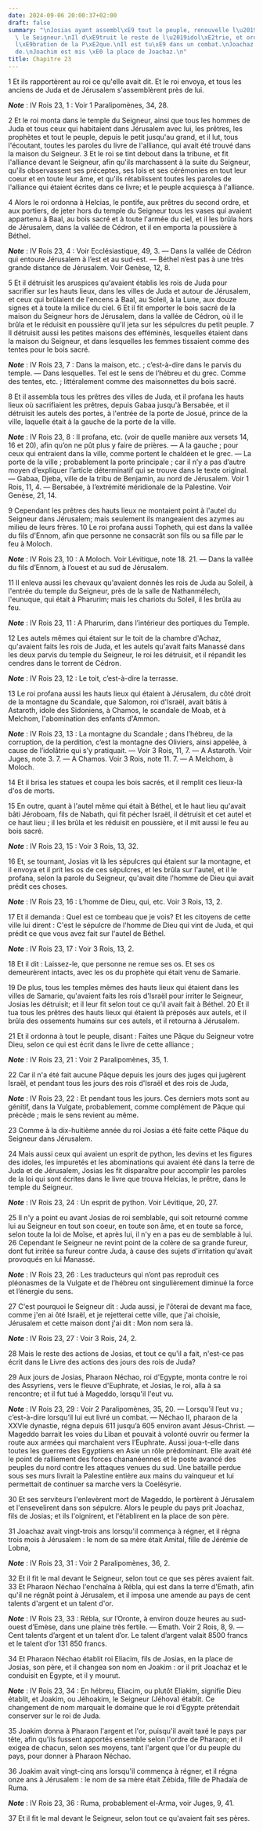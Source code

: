 ```yaml
---
date: 2024-09-06 20:00:37+02:00
draft: false
summary: "\nJosias ayant assembl\xE9 tout le peuple, renouvelle l\u2019alliance avec\
  \ le Seigneur.\nIl d\xE9truit le reste de l\u2019idol\xE2trie, et ordonne la c\xE9\
  l\xE9bration de la P\xE2que.\nIl est tu\xE9 dans un combat.\nJoachaz lui succ\xE8\
  de.\nJoachim est mis \xE0 la place de Joachaz.\n"
title: Chapitre 23
---
```





1 Et ils rapportèrent au roi ce qu'elle avait dit. Et le roi envoya, et tous les anciens de Juda et de Jérusalem s'assemblèrent près de lui.

***Note*** :  IV Rois 23, 1 : Voir 1 Paralipomènes, 34, 28.

2 Et le roi monta dans le temple du Seigneur, ainsi que tous les hommes de Juda et tous ceux qui habitaient dans Jérusalem avec lui, les prêtres, les prophètes et tout le peuple, depuis le petit jusqu'au grand, et il lut, tous l'écoutant, toutes les paroles du livre de l'alliance, qui avait été trouvé dans la maison du Seigneur. 3 Et le roi se tint debout dans la tribune, et fit l'alliance devant le Seigneur, afin qu'ils marchassent à la suite du Seigneur, qu'ils observassent ses préceptes, ses lois et ses cérémonies en tout leur coeur et en toute leur âme, et qu'ils rétablissent toutes les paroles de l'alliance qui étaient écrites dans ce livre; et le peuple acquiesça à l'alliance.


4 Alors le roi ordonna à Helcias, le pontife, aux prêtres du second ordre, et aux portiers, de jeter hors du temple du Seigneur tous les vases qui avaient appartenu à Baal, au bois sacré et à toute l'armée du ciel, et il les brûla hors de Jérusalem, dans la vallée de Cédron, et il en emporta la poussière à Béthel.

***Note*** :  IV Rois 23, 4 : Voir Ecclésiastique, 49, 3. ― Dans la vallée de Cédron qui entoure Jérusalem à l’est et au sud-est. ― Béthel n’est pas à une très grande distance de Jérusalem. Voir Genèse, 12, 8.

5 Et il détruisit les aruspices qu'avaient établis les rois de Juda pour sacrifier sur les hauts lieux, dans les villes de Juda et autour de Jérusalem, et ceux qui brûlaient de l'encens à Baal, au Soleil, à la Lune, aux douze signes et à toute la milice du ciel. 6 Et il fit emporter le bois sacré de la maison du Seigneur hors de Jérusalem, dans la vallée de Cédron, où il le brûla et le réduisit en poussière qu'il jeta sur les sépulcres du petit peuple. 7 Il détruisit aussi les petites maisons des efféminés, lesquelles étaient dans la maison du Seigneur, et dans lesquelles les femmes tissaient comme des tentes pour le bois sacré.

***Note*** :  IV Rois 23, 7 : Dans la maison, etc. ; c’est-à-dire dans le parvis du temple. ― Dans lesquelles. Tel est le sens de l’hébreu et du grec. Comme des tentes, etc. ; littéralement comme des maisonnettes du bois sacré.

8 Et il assembla tous les prêtres des villes de Juda, et il profana les hauts lieux où sacrifiaient les prêtres, depuis Gabaa jusqu'à Bersabée, et il détruisit les autels des portes, à l'entrée de la porte de Josué, prince de la ville, laquelle était à la gauche de la porte de la ville.

***Note*** :  IV Rois 23, 8 : Il profana, etc. (voir de quelle manière aux versets 14, 16 et 20), afin qu’on ne pût plus y faire de prières. ― A la gauche ; pour ceux qui entraient dans la ville, comme portent le chaldéen et le grec. ― La porte de la ville ; probablement la porte principale ; car il n’y a pas d’autre moyen d’expliquer l’article déterminatif qui se trouve dans le texte original. ― Gabaa, Djeba, ville de la tribu de Benjamin, au nord de Jérusalem. Voir 1 Rois, 11, 4. ― Bersabée, à l’extrémité méridionale de la Palestine. Voir Genèse, 21, 14.

9 Cependant les prêtres des hauts lieux ne montaient point à l'autel du Seigneur dans Jérusalem; mais seulement ils mangeaient des azymes au milieu de leurs frères. 10 Le roi profana aussi Topheth, qui est dans la vallée du fils d'Ennom, afin que personne ne consacrât son fils ou sa fille par le feu à Moloch.

***Note*** :  IV Rois 23, 10 : A Moloch. Voir Lévitique, note 18. 21. ― Dans la vallée du fils d’Ennom, à l’ouest et au sud de Jérusalem.

11 Il enleva aussi les chevaux qu'avaient donnés les rois de Juda au Soleil, à l'entrée du temple du Seigneur, près de la salle de Nathanmélech, l'eunuque, qui était à Pharurim; mais les chariots du Soleil, il les brûla au feu.

***Note*** :  IV Rois 23, 11 : A Pharurim, dans l’intérieur des portiques du Temple.

12 Les autels mêmes qui étaient sur le toit de la chambre d'Achaz, qu'avaient faits les rois de Juda, et les autels qu'avait faits Manassé dans les deux parvis du temple du Seigneur, le roi les détruisit, et il répandit les cendres dans le torrent de Cédron.

***Note*** :  IV Rois 23, 12 : Le toit, c’est-à-dire la terrasse.

13 Le roi profana aussi les hauts lieux qui étaient à Jérusalem, du côté droit de la montagne du Scandale, que Salomon, roi d'Israël, avait bâtis à Astaroth, idole des Sidoniens, à Chamos, le scandale de Moab, et à Melchom, l'abomination des enfants d'Ammon.

***Note*** :  IV Rois 23, 13 : La montagne du Scandale ; dans l’hébreu, de la corruption, de la perdition, c’est la montagne des Oliviers, ainsi appelée, à cause de l’idolâtrie qui s’y pratiquait. ― Voir 3 Rois, 11, 7. ― A Astaroth. Voir Juges, note 3. 7. ― A Chamos. Voir 3 Rois, note 11. 7. ― A Melchom, à Moloch.

14 Et il brisa les statues et coupa les bois sacrés, et il remplit ces lieux-là d'os de morts.


15 En outre, quant à l'autel même qui était à Béthel, et le haut lieu qu'avait bâti Jéroboam, fils de Nabath, qui fit pécher Israël, il détruisit et cet autel et ce haut lieu ; il les brûla et les réduisit en poussière, et il mit aussi le feu au bois sacré.

***Note*** :  IV Rois 23, 15 : Voir 3 Rois, 13, 32.


16 Et, se tournant, Josias vit là les sépulcres qui étaient sur la montagne, et il envoya et il prit les os de ces sépulcres, et les brûla sur l'autel, et il le profana, selon la parole du Seigneur, qu'avait dite l'homme de Dieu qui avait prédit ces choses.

***Note*** :  IV Rois 23, 16 : L’homme de Dieu, qui, etc. Voir 3 Rois, 13, 2.

17 Et il demanda : Quel est ce tombeau que je vois? Et les citoyens de cette ville lui dirent : C'est le sépulcre de l'homme de Dieu qui vint de Juda, et qui prédit ce que vous avez fait sur l'autel de Béthel.

***Note*** :  IV Rois 23, 17 : Voir 3 Rois, 13, 2.

18 Et il dit : Laissez-le, que personne ne remue ses os. Et ses os demeurèrent intacts, avec les os du prophète qui était venu de Samarie.


19 De plus, tous les temples mêmes des hauts lieux qui étaient dans les villes de Samarie, qu'avaient faits les rois d'Israël pour irriter le Seigneur, Josias les détruisit; et il leur fit selon tout ce qu'il avait fait à Béthel. 20 Et il tua tous les prêtres des hauts lieux qui étaient là préposés aux autels, et il brûla des ossements humains sur ces autels, et il retourna à Jérusalem.


21 Et il ordonna à tout le peuple, disant : Faites une Pâque du Seigneur votre Dieu, selon ce qui est écrit dans le livre de cette alliance ;

***Note*** :  IV Rois 23, 21 : Voir 2 Paralipomènes, 35, 1.

22 Car il n'a été fait aucune Pâque depuis les jours des juges qui jugèrent Israël, et pendant tous les jours des rois d'Israël et des rois de Juda,

***Note*** :  IV Rois 23, 22 : Et pendant tous les jours. Ces derniers mots sont au génitif, dans la Vulgate, probablement, comme complément de Pâque qui précède ; mais le sens revient au même.

23 Comme à la dix-huitième année du roi Josias a été faite cette Pâque du Seigneur dans Jérusalem.


24 Mais aussi ceux qui avaient un esprit de python, les devins et les figures des idoles, les impuretés et les abominations qui avaient été dans la terre de Juda et de Jérusalem, Josias les fit disparaître pour accomplir les paroles de la loi qui sont écrites dans le livre que trouva Helcias, le prêtre, dans le temple du Seigneur.

***Note*** :  IV Rois 23, 24 : Un esprit de python. Voir Lévitique, 20, 27.


25 Il n'y a point eu avant Josias de roi semblable, qui soit retourné comme lui au Seigneur en tout son coeur, en toute son âme, et en toute sa force, selon toute la loi de Moïse, et après lui, il n'y en a pas eu de semblable à lui. 26 Cependant le Seigneur ne revint point de la colère de sa grande fureur, dont fut irritée sa fureur contre Juda, à cause des sujets d'irritation qu'avait provoqués en lui Manassé.

***Note*** :  IV Rois 23, 26 : Les traducteurs qui n’ont pas reproduit ces pléonasmes de la Vulgate et de l’hébreu ont singulièrement diminué la force et l’énergie du sens.

27 C'est pourquoi le Seigneur dit : Juda aussi, je l'ôterai de devant ma face, comme j'en ai ôté Israël, et je rejetterai cette ville, que j'ai choisie, Jérusalem et cette maison dont j'ai dit : Mon nom sera là.

***Note*** :  IV Rois 23, 27 : Voir 3 Rois, 24, 2.


28 Mais le reste des actions de Josias, et tout ce qu'il a fait, n'est-ce pas écrit dans le Livre des actions des jours des rois de Juda?


29 Aux jours de Josias, Pharaon Néchao, roi d'Egypte, monta contre le roi des Assyriens, vers le fleuve d'Euphrate, et Josias, le roi, alla à sa rencontre; et il fut tué à Mageddo, lorsqu'il l'eut vu.

***Note*** :  IV Rois 23, 29 : Voir 2 Paralipomènes, 35, 20. ― Lorsqu’il l’eut vu ; c’est-à-dire lorsqu’il lui eut livré un combat. ― Néchao II, pharaon de la XXVIe dynastie, régna depuis 611 jusqu’à 605 environ avant Jésus-Christ. ― Mageddo barrait les voies du Liban et pouvait à volonté ouvrir ou fermer la route aux armées qui marchaient vers l’Euphrate. Aussi joua-t-elle dans toutes les guerres des Egyptiens en Asie un rôle prédominant. Elle avait été le point de ralliement des forces chananéennes et le poste avancé des peuples du nord contre les attaques venues du sud. Une bataille perdue sous ses murs livrait la Palestine entière aux mains du vainqueur et lui permettait de continuer sa marche vers la Coelésyrie.

30 Et ses serviteurs l'enlevèrent mort de Mageddo, le portèrent à Jérusalem et l'ensevelirent dans son sépulcre. Alors le peuple du pays prit Joachaz, fils de Josias; et ils l'oignirent, et l'établirent en la place de son père.


31 Joachaz avait vingt-trois ans lorsqu'il commença à régner, et il régna trois mois à Jérusalem : le nom de sa mère était Amital, fille de Jérémie de Lobna,

***Note*** :  IV Rois 23, 31 : Voir 2 Paralipomènes, 36, 2.

32 Et il fit le mal devant le Seigneur, selon tout ce que ses pères avaient fait. 33 Et Pharaon Néchao l'enchaîna à Rébla, qui est dans la terre d'Emath, afin qu'il ne régnât point à Jérusalem, et il imposa une amende au pays de cent talents d'argent et un talent d'or.

***Note*** :  IV Rois 23, 33 : Rébla, sur l’Oronte, à environ douze heures au sud-ouest d’Emèse, dans une plaine très fertile. ― Emath. Voir 2 Rois, 8, 9. ― Cent talents d’argent et un talent d’or. Le talent d’argent valait 8500 francs et le talent d’or 131 850 francs.

34 Et Pharaon Néchao établit roi Eliacim, fils de Josias, en la place de Josias, son père, et il changea son nom en Joakim : or il prit Joachaz et le conduisit en Egypte, et il y mourut.

***Note*** :  IV Rois 23, 34 : En hébreu, Eliacim, ou plutôt Eliakim, signifie Dieu établit, et Joakim, ou Jéhoakim, le Seigneur (Jéhova) établit. Ce changement de nom marquait le domaine que le roi d’Egypte prétendait conserver sur le roi de Juda.

35 Joakim donna à Pharaon l'argent et l'or, puisqu'il avait taxé le pays par tête, afin qu'ils fussent apportés ensemble selon l'ordre de Pharaon; et il exigea de chacun, selon ses moyens, tant l'argent que l'or du peuple du pays, pour donner à Pharaon Néchao.


36 Joakim avait vingt-cinq ans lorsqu'il commença à régner, et il régna onze ans à Jérusalem : le nom de sa mère était Zébida, fille de Phadaïa de Ruma.

***Note*** :  IV Rois 23, 36 : Ruma, probablement el-Arma, voir Juges, 9, 41.

37 Et il fit le mal devant le Seigneur, selon tout ce qu'avaient fait ses pères.

